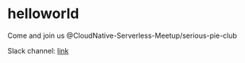# helloworld
Come and join us @CloudNative-Serverless-Meetup/serious-pie-club

Slack channel: [link](https://medium.com/@pymhq/new-slack-channel-to-join-andy-at-cloudnative-serverless-meetup-9816ab60d7d3)
